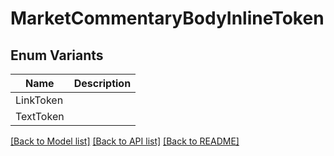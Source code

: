 # MarketCommentaryBodyInlineToken

## Enum Variants

| Name | Description |
|---- | -----|
| LinkToken |  |
| TextToken |  |

[[Back to Model list]](../README.md#documentation-for-models) [[Back to API list]](../README.md#documentation-for-api-endpoints) [[Back to README]](../README.md)


